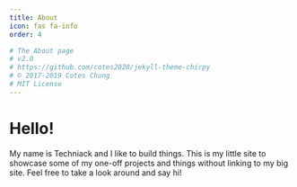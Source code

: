 ```yaml
---
title: About
icon: fas fa-info
order: 4

# The About page
# v2.0
# https://github.com/cotes2020/jekyll-theme-chirpy
# © 2017-2019 Cotes Chung
# MIT License
---
```



# Hello!
My name is Techniack and I like to build things. This is my little site to showcase some of my one-off projects and things without linking to my big site. Feel free to take a look around and say hi!
